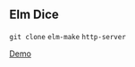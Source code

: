 Elm Dice
--------

`git clone`
`elm-make`
`http-server`

[Demo](https://rphansen91.github.io/elm-dice)
